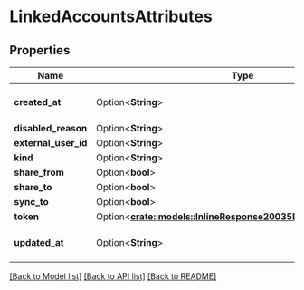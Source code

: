 # LinkedAccountsAttributes

## Properties

Name | Type | Description | Notes
------------ | ------------- | ------------- | -------------
**created_at** | Option<**String**> | ISO 8601 date and time | [optional]
**disabled_reason** | Option<**String**> |  | [optional]
**external_user_id** | Option<**String**> |  | [optional]
**kind** | Option<**String**> |  | [optional]
**share_from** | Option<**bool**> |  | [optional]
**share_to** | Option<**bool**> |  | [optional]
**sync_to** | Option<**bool**> |  | [optional]
**token** | Option<[**crate::models::InlineResponse20035DataAttributesToken**](inline_response_200_35_data_attributes_token.md)> |  | [optional]
**updated_at** | Option<**String**> | ISO 8601 of last modification | [optional]

[[Back to Model list]](../README.md#documentation-for-models) [[Back to API list]](../README.md#documentation-for-api-endpoints) [[Back to README]](../README.md)



